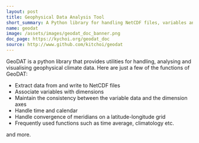 ```yaml
---
layout: post
title: Geophysical Data Analysis Tool
short_summary: A Python library for handling NetCDF files, variables and dimensions efficiently.
name: geodat
image: /assets/images/geodat_doc_banner.png
doc_page: https://kychoi.org/geodat_doc
source: http://www.github.com/kitchoi/geodat
---
```


GeoDAT is a python library that provides utilities for handling, analysing and visualising geophysical climate data.  Here are just a few of the functions of GeoDAT:

* Extract data from and write to NetCDF files
* Associate variables with dimensions
* Maintain the consistency between the variable data and the dimension axes
* Handle time and calendar
* Handle convergence of meridians on a latitude-longitude grid
* Frequently used functions such as time average, climatology etc.

and more.
